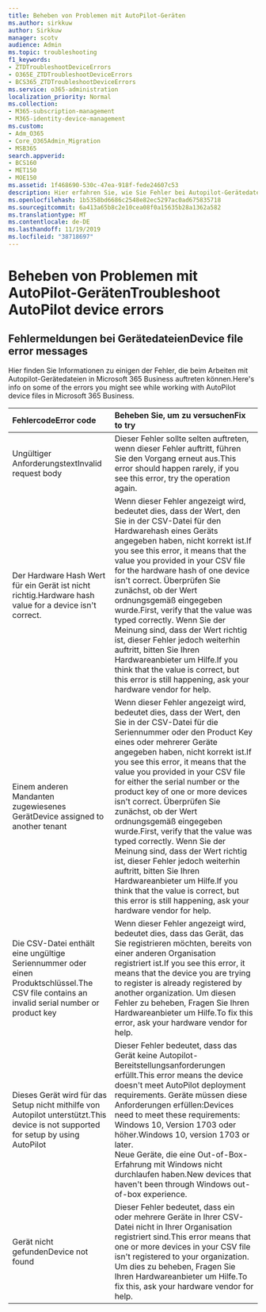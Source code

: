```yaml
---
title: Beheben von Problemen mit AutoPilot-Geräten
ms.author: sirkkuw
author: Sirkkuw
manager: scotv
audience: Admin
ms.topic: troubleshooting
f1_keywords:
- ZTDTroubleshootDeviceErrors
- O365E_ZTDTroubleshootDeviceErrors
- BCS365_ZTDTroubleshootDeviceErrors
ms.service: o365-administration
localization_priority: Normal
ms.collection:
- M365-subscription-management
- M365-identity-device-management
ms.custom:
- Adm_O365
- Core_O365Admin_Migration
- MSB365
search.appverid:
- BCS160
- MET150
- MOE150
ms.assetid: 1f468690-530c-47ea-918f-fede24607c53
description: Hier erfahren Sie, wie Sie Fehler bei Autopilot-Gerätedateien beheben.
ms.openlocfilehash: 1b5358bd6686c2548e82ec5297ac0ad675835718
ms.sourcegitcommit: 6a413a65b8c2e10cea08f0a15635b28a1362a582
ms.translationtype: MT
ms.contentlocale: de-DE
ms.lasthandoff: 11/19/2019
ms.locfileid: "38718697"
---
```

# <a name="troubleshoot-autopilot-device-errors"></a><span data-ttu-id="efc28-103">Beheben von Problemen mit AutoPilot-Geräten</span><span class="sxs-lookup"><span data-stu-id="efc28-103">Troubleshoot AutoPilot device errors</span></span>

## <a name="device-file-error-messages"></a><span data-ttu-id="efc28-104">Fehlermeldungen bei Gerätedateien</span><span class="sxs-lookup"><span data-stu-id="efc28-104">Device file error messages</span></span>

<span data-ttu-id="efc28-105">Hier finden Sie Informationen zu einigen der Fehler, die beim Arbeiten mit Autopilot-Gerätedateien in Microsoft 365 Business auftreten können.</span><span class="sxs-lookup"><span data-stu-id="efc28-105">Here's info on some of the errors you might see while working with AutoPilot device files in Microsoft 365 Business.</span></span> 
  
|<span data-ttu-id="efc28-106">**Fehlercode**</span><span class="sxs-lookup"><span data-stu-id="efc28-106">**Error code**</span></span>|<span data-ttu-id="efc28-107">**Beheben Sie, um zu versuchen**</span><span class="sxs-lookup"><span data-stu-id="efc28-107">**Fix to try**</span></span>|
|:-----|:-----|
|<span data-ttu-id="efc28-108">Ungültiger Anforderungstext</span><span class="sxs-lookup"><span data-stu-id="efc28-108">Invalid request body</span></span>  <br/> |<span data-ttu-id="efc28-109">Dieser Fehler sollte selten auftreten, wenn dieser Fehler auftritt, führen Sie den Vorgang erneut aus.</span><span class="sxs-lookup"><span data-stu-id="efc28-109">This error should happen rarely, if you see this error, try the operation again.</span></span>  <br/> |
|<span data-ttu-id="efc28-110">Der Hardware Hash Wert für ein Gerät ist nicht richtig.</span><span class="sxs-lookup"><span data-stu-id="efc28-110">Hardware hash value for a device isn't correct.</span></span>  <br/> |<span data-ttu-id="efc28-111">Wenn dieser Fehler angezeigt wird, bedeutet dies, dass der Wert, den Sie in der CSV-Datei für den Hardwarehash eines Geräts angegeben haben, nicht korrekt ist.</span><span class="sxs-lookup"><span data-stu-id="efc28-111">If you see this error, it means that the value you provided in your CSV file for the hardware hash of one device isn't correct.</span></span> <span data-ttu-id="efc28-112">Überprüfen Sie zunächst, ob der Wert ordnungsgemäß eingegeben wurde.</span><span class="sxs-lookup"><span data-stu-id="efc28-112">First, verify that the value was typed correctly.</span></span> <span data-ttu-id="efc28-113">Wenn Sie der Meinung sind, dass der Wert richtig ist, dieser Fehler jedoch weiterhin auftritt, bitten Sie Ihren Hardwareanbieter um Hilfe.</span><span class="sxs-lookup"><span data-stu-id="efc28-113">If you think that the value is correct, but this error is still happening, ask your hardware vendor for help.</span></span>  <br/> |
|<span data-ttu-id="efc28-114">Einem anderen Mandanten zugewiesenes Gerät</span><span class="sxs-lookup"><span data-stu-id="efc28-114">Device assigned to another tenant</span></span>  <br/> |<span data-ttu-id="efc28-115">Wenn dieser Fehler angezeigt wird, bedeutet dies, dass der Wert, den Sie in der CSV-Datei für die Seriennummer oder den Product Key eines oder mehrerer Geräte angegeben haben, nicht korrekt ist.</span><span class="sxs-lookup"><span data-stu-id="efc28-115">If you see this error, it means that the value you provided in your CSV file for either the serial number or the product key of one or more devices isn't correct.</span></span> <span data-ttu-id="efc28-116">Überprüfen Sie zunächst, ob der Wert ordnungsgemäß eingegeben wurde.</span><span class="sxs-lookup"><span data-stu-id="efc28-116">First, verify that the value was typed correctly.</span></span> <span data-ttu-id="efc28-117">Wenn Sie der Meinung sind, dass der Wert richtig ist, dieser Fehler jedoch weiterhin auftritt, bitten Sie Ihren Hardwareanbieter um Hilfe.</span><span class="sxs-lookup"><span data-stu-id="efc28-117">If you think that the value is correct, but this error is still happening, ask your hardware vendor for help.</span></span>  <br/> |
|<span data-ttu-id="efc28-118">Die CSV-Datei enthält eine ungültige Seriennummer oder einen Produktschlüssel.</span><span class="sxs-lookup"><span data-stu-id="efc28-118">The CSV file contains an invalid serial number or product key</span></span>  <br/> |<span data-ttu-id="efc28-119">Wenn dieser Fehler angezeigt wird, bedeutet dies, dass das Gerät, das Sie registrieren möchten, bereits von einer anderen Organisation registriert ist.</span><span class="sxs-lookup"><span data-stu-id="efc28-119">If you see this error, it means that the device you are trying to register is already registered by another organization.</span></span> <span data-ttu-id="efc28-120">Um diesen Fehler zu beheben, Fragen Sie Ihren Hardwareanbieter um Hilfe.</span><span class="sxs-lookup"><span data-stu-id="efc28-120">To fix this error, ask your hardware vendor for help.</span></span>  <br/> |
|<span data-ttu-id="efc28-121">Dieses Gerät wird für das Setup nicht mithilfe von Autopilot unterstützt.</span><span class="sxs-lookup"><span data-stu-id="efc28-121">This device is not supported for setup by using AutoPilot</span></span>  <br/> | <span data-ttu-id="efc28-122">Dieser Fehler bedeutet, dass das Gerät keine Autopilot-Bereitstellungsanforderungen erfüllt.</span><span class="sxs-lookup"><span data-stu-id="efc28-122">This error means the device doesn't meet AutoPilot deployment requirements.</span></span> <span data-ttu-id="efc28-123">Geräte müssen diese Anforderungen erfüllen:</span><span class="sxs-lookup"><span data-stu-id="efc28-123">Devices need to meet these requirements:</span></span>  <br/>  <span data-ttu-id="efc28-124">Windows 10, Version 1703 oder höher.</span><span class="sxs-lookup"><span data-stu-id="efc28-124">Windows 10, version 1703 or later.</span></span>  <br/>  <span data-ttu-id="efc28-125">Neue Geräte, die eine Out-of-Box-Erfahrung mit Windows nicht durchlaufen haben.</span><span class="sxs-lookup"><span data-stu-id="efc28-125">New devices that haven't been through Windows out-of-box experience.</span></span>  <br/> |
|<span data-ttu-id="efc28-126">Gerät nicht gefunden</span><span class="sxs-lookup"><span data-stu-id="efc28-126">Device not found</span></span>  <br/> |<span data-ttu-id="efc28-127">Dieser Fehler bedeutet, dass ein oder mehrere Geräte in Ihrer CSV-Datei nicht in Ihrer Organisation registriert sind.</span><span class="sxs-lookup"><span data-stu-id="efc28-127">This error means that one or more devices in your CSV file isn't registered to your organization.</span></span> <span data-ttu-id="efc28-128">Um dies zu beheben, Fragen Sie Ihren Hardwareanbieter um Hilfe.</span><span class="sxs-lookup"><span data-stu-id="efc28-128">To fix this, ask your hardware vendor for help.</span></span>  <br/> |
